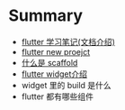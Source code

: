 # Summary

* [flutter 学习笔记\(文档介绍\)](README.md)
* [flutter new proejct](flutter-new-proejct.md)
* [什么是 scaffold](shi-yao-shi-scaffold.md)
* [flutter widget介绍](chapter1.md)
* widget 里的 build 是什么
* flutter 都有哪些组件

